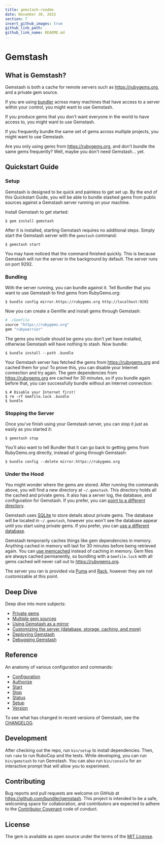 ```yaml
---
title: gemstash-readme
date: November 30, 2015
section: 7
insert_github_images: true
github_link_path: .
github_link_name: README.md
...
```


# Gemstash

## What is Gemstash?

Gemstash is both a cache for remote servers such as https://rubygems.org, and a
private gem source.

If you are using [bundler][BUNDLER] across many machines that have
access to a server within your control, you might want to use Gemstash.

If you produce gems that you don't want everyone in the world to have access to,
you might want to use Gemstash.

If you frequently bundle the same set of gems across multiple projects, you
might want to use Gemstash.

Are you only using gems from https://rubygems.org, and don't bundle the same
gems frequently? Well, maybe you don't need Gemstash... yet.

## Quickstart Guide

### Setup

Gemstash is designed to be quick and painless to get set up. By the end of this
Quickstart Guide, you will be able to bundle stashed gems from public sources
against a Gemstash server running on your machine.

Install Gemstash to get started:

```
$ gem install gemstash
```

After it is installed, starting Gemstash requires no additional steps. Simply
start the Gemstash server with the `gemstash` command:

```
$ gemstash start
```

You may have noticed that the command finished quickly. This is because Gemstash
will run the server in the background by default. The server runs on port 9292.

### Bundling

With the server running, you can bundle against it. Tell Bundler that you want
to use Gemstash to find gems from RubyGems.org:

```
$ bundle config mirror.https://rubygems.org http://localhost:9292
```

Now you can create a Gemfile and install gems through Gemstash:

```ruby
# ./Gemfile
source "https://rubygems.org"
gem "rubywarrior"
```

The gems you include should be gems you don't yet have installed,
otherwise Gemstash will have nothing to stash. Now bundle:

```
$ bundle install --path .bundle
```

Your Gemstash server has fetched the gems from https://rubygems.org and cached
them for you! To prove this, you can disable your Internet connection and try
again. The gem dependencies from https://rubygems.org are cached for 30 minutes,
so if you bundle again before that, you can successfully bundle without an
Internet connection:

```
$ # Disable your Internet first!
$ rm -rf Gemfile.lock .bundle
$ bundle
```

### Stopping the Server

Once you've finish using your Gemstash server, you can stop it just as easily as
you started it:

```
$ gemstash stop
```

You'll also want to tell Bundler that it can go back to getting gems from
RubyGems.org directly, instead of going through Gemstash:

```
$ bundle config --delete mirror.https://rubygems.org
```

### Under the Hood

You might wonder where the gems are stored. After running the commands above,
you will find a new directory at `~/.gemstash`. This directory holds all the
cached and private gems. It also has a server log, the database, and
configuration for Gemstash. If you prefer, you can [point to a different
directory][CUSTOMIZE_FILES].

Gemstash uses [SQLite][SQLITE] to store details about private
gems. The database will be located in `~/.gemstash`, however you won't see the
database appear until you start using private gems. If you prefer, you can [use
a different database][CUSTOMIZE_DATABASE].

Gemstash temporarily caches things like gem dependencies in memory. Anything
cached in memory will last for 30 minutes before being retrieved again. You can
[use memcached][CUSTOMIZE_CACHE] instead of caching in memory. Gem files
are always cached permanently, so bundling with a `Gemfile.lock` with all gems
cached will never call out to https://rubygems.org.

The server you ran is provided via [Puma][PUMA] and [Rack][RACK], however they
are not customizable at this point.

## Deep Dive

Deep dive into more subjects:

* [Private gems][PRIVATE_GEMS]
* [Multiple gem sources][MULTIPLE_SOURCES]
* [Using Gemstash as a mirror][MIRROR]
* [Customizing the server (database, storage, caching, and more)][CUSTOMIZE]
* [Deploying Gemstash][DEPLOY]
* [Debugging Gemstash][DEBUGGING]

## Reference

An anatomy of various configuration and commands:

* [Configuration][CONFIGURATION]
* [Authorize][AUTHORIZE]
* [Start][START]
* [Stop][STOP]
* [Status][STATUS]
* [Setup][SETUP]
* [Version][VERSION]

To see what has changed in recent versions of Gemstash, see the
[CHANGELOG][CHANGELOG].

## Development

After checking out the repo, run `bin/setup` to install dependencies. Then, run
`rake` to run RuboCop and the tests. While developing, you can run
`bin/gemstash` to run Gemstash. You can also run `bin/console` for an
interactive prompt that will allow you to experiment.

## Contributing

Bug reports and pull requests are welcome on GitHub at
https://github.com/bundler/gemstash. This project is intended to be a safe,
welcoming space for collaboration, and contributors are expected to adhere to
the [Contributor Covenant][CODE_OF_CONDUCT] code of conduct.

## License

The gem is available as open source under the terms of the
[MIT License][LICENSE].

[BUNDLER]: http://bundler.io/
[CUSTOMIZE_FILES]: ./gemstash-customize.7.md#files
[SQLITE]: https://www.sqlite.org/
[CUSTOMIZE_DATABASE]: ./gemstash-customize.7.md#database
[CUSTOMIZE_CACHE]: ./gemstash-customize.7.md#cache
[PUMA]: http://puma.io/
[RACK]: http://rack.github.io/
[PRIVATE_GEMS]: ./gemstash-private-gems.7.md
[MULTIPLE_SOURCES]: ./gemstash-multiple-sources.7.md
[MIRROR]: ./gemstash-mirror.7.md
[CUSTOMIZE]: ./gemstash-customize.7.md
[DEPLOY]: ./gemstash-deploy.7.md
[DEBUGGING]: ./gemstash-debugging.7.md
[CONFIGURATION]: ./gemstash-configuration.5.md
[AUTHORIZE]: ./gemstash-authorize.1.md
[START]: ./gemstash-start.1.md
[STOP]: ./gemstash-stop.1.md
[STATUS]: ./gemstash-status.1.md
[SETUP]: ./gemstash-setup.1.md
[VERSION]: ./gemstash-version.1.md
[CHANGELOG]: https://github.com/bundler/gemstash/blob/master/CHANGELOG.md
[CODE_OF_CONDUCT]: https://github.com/bundler/gemstash/blob/master/CODE_OF_CONDUCT.md
[LICENSE]: http://opensource.org/licenses/MIT
